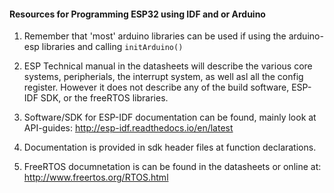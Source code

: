 #### Resources for Programming ESP32 using IDF and or Arduino

1. Remember that 'most' arduino libraries can be used if using the arduino-esp libraries and calling `initArduino()`

2. ESP Technical manual in the datasheets will describe the various core systems, peripherials, the interrupt system, as well asl all the config register.
However it does not describe any of the build software, ESP-IDF SDK, or the freeRTOS libraries.

3) Software/SDK for ESP-IDF documentation can be found, mainly look at API-guides: http://esp-idf.readthedocs.io/en/latest
 
4) Documentation is provided in sdk header files at function declarations.

5) FreeRTOS documnetation is can be found in the datasheets or online at: http://www.freertos.org/RTOS.html